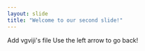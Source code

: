 ```yaml
---
layout: slide
title: "Welcome to our second slide!"
---
```

Add vgviji's file
Use the left arrow to go back!

